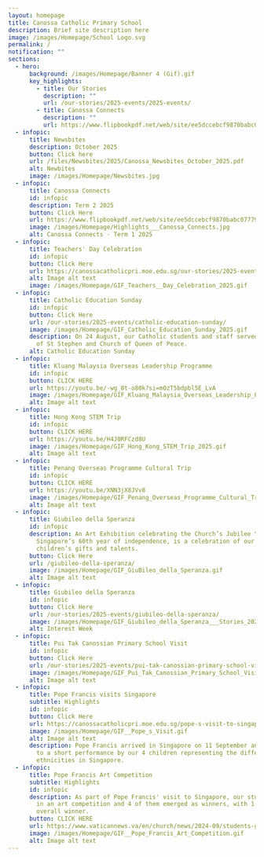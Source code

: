 ```yaml
---
layout: homepage
title: Canossa Catholic Primary School
description: Brief site description here
image: /images/Homepage/School Logo.svg
permalink: /
notification: ""
sections:
  - hero:
      background: /images/Homepage/Banner 4 (Gif).gif
      key_highlights:
        - title: Our Stories
          description: ""
          url: /our-stories/2025-events/2025-events/
        - title: Canossa Connects
          description: ""
          url: https://www.flipbookpdf.net/web/site/ee5dccebcf9870babc07779ed1a55962afa26ba9202509.pdf.html
  - infopic:
      title: Newsbites
      description: October 2025
      button: Click here
      url: /files/Newsbites/2025/Canossa_Newsbites_October_2025.pdf
      alt: Newbites
      image: /images/Homepage/Newsbites.jpg
  - infopic:
      title: Canossa Connects
      id: infopic
      description: Term 2 2025
      button: Click Here
      url: https://www.flipbookpdf.net/web/site/ee5dccebcf9870babc07779ed1a55962afa26ba9202509.pdf.html
      image: /images/Homepage/Highlights___Canossa_Connects.jpg
      alt: Canossa Connects - Term 1 2025
  - infopic:
      title: Teachers' Day Celebration
      id: infopic
      button: Click Here
      url: https://canossacatholicpri.moe.edu.sg/our-stories/2025-events/teachers-day-celebration/
      alt: Image alt text
      image: /images/Homepage/GIF_Teachers__Day_Celebration_2025.gif
  - infopic:
      title: Catholic Education Sunday
      id: infopic
      button: Click Here
      url: /our-stories/2025-events/catholic-education-sunday/
      image: /images/Homepage/GIF_Catholic_Education_Sunday_2025.gif
      description: On 24 August, our Catholic students and staff served at the Church
        of St Stephen and Church of Queen of Peace.
      alt: Catholic Education Sunday
  - infopic:
      title: Kluang Malaysia Overseas Leadership Programme
      id: infopic
      button: CLICK HERE
      url: https://youtu.be/-wg_8t-o80k?si=mOzT5bdpbl5E_LvA
      image: /images/Homepage/GIF_Kluang_Malaysia_Overseas_Leadership_Programme_2025.gif
      alt: Image alt text
  - infopic:
      title: Hong Kong STEM Trip
      id: infopic
      button: CLICK HERE
      url: https://youtu.be/H4J0RFCzd8U
      image: /images/Homepage/GIF_Hong_Kong_STEM_Trip_2025.gif
      alt: Image alt text
  - infopic:
      title: Penang Overseas Programme Cultural Trip
      id: infopic
      button: CLICK HERE
      url: https://youtu.be/XNN3jX8JVv8
      image: /images/Homepage/GIF_Penang_Overseas_Programme_Cultural_Trip_2025.gif
      alt: Image alt text
  - infopic:
      title: Giubileo della Speranza
      id: infopic
      description: An Art Exhibition celebrating the Church’s Jubilee Year of Hope and
        Singapore’s 60th year of independence, is a celebration of our
        children’s gifts and talents.
      button: Click Here
      url: /giubileo-della-speranza/
      image: /images/Homepage/GIF_GiuBileo_della_Speranza.gif
      alt: Image alt text
  - infopic:
      title: Giubileo della Speranza
      id: infopic
      button: Click Here
      url: /our-stories/2025-events/giubileo-della-speranza/
      image: /images/Homepage/GIF_Giubileo_della_Speranza___Stories_2025.gif
      alt: Interest Week
  - infopic:
      title: Pui Tak Canossian Primary School Visit
      id: infopic
      button: Click Here
      url: /our-stories/2025-events/pui-tak-canossian-primary-school-visit/
      image: /images/Homepage/GIF_Pui_Tak_Canossian_Primary_School_Visit_2025.gif
      alt: Image alt text
  - infopic:
      title: Pope Francis visits Singapore
      subtitle: Highlights
      id: infopic
      button: Click Here
      url: https://canossacatholicpri.moe.edu.sg/pope-s-visit-to-singapore/
      image: /images/Homepage/GIF__Pope_s_Visit.gif
      alt: Image alt text
      description: Pope Francis arrived in Singapore on 11 September and was treated
        to a short performance by our 4 children representing the different
        ethnicities in Singapore.
  - infopic:
      title: Pope Francis Art Competition
      subtitle: Highlights
      id: infopic
      description: As part of Pope Francis' visit to Singapore, our students took part
        in an art competition and 4 of them emerged as winners, with 1 child the
        overall winner.
      button: CLICK HERE
      url: https://www.vaticannews.va/en/church/news/2024-09/students-greets-pope-francis-singapore-art.html?fbclid=IwZXh0bgNhZW0CMTEAAR0ADBW0z4JM_QXllj3Y9Ys6lwCdS-q348NNQ4AmO2IYI0NamR6dB0qILLw_aem_Ux7xeAPuYi8JZWQWTsXu7A&ai=
      image: /images/Homepage/GIF__Pope_Francis_Art_Competition.gif
      alt: Image alt text
---
```

